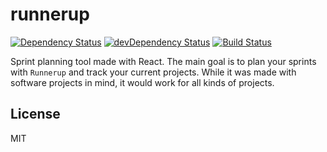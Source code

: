 # runnerup
[![Dependency Status](https://david-dm.org/frostney/runnerup.svg)](https://david-dm.org/frostney/runnerup)
[![devDependency Status](https://david-dm.org/frostney/runnerup/dev-status.svg)](https://david-dm.org/frostney/runnerup#info=devDependencies)
[![Build Status](https://travis-ci.org/frostney/runnerup.svg?branch=master)](https://travis-ci.org/frostney/runnerup)

Sprint planning tool made with React.
The main goal is to plan your sprints with `Runnerup` and track your current projects. While it was made with software projects in mind, it would work for all kinds of projects.

## License
MIT
